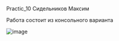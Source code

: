 Practic_10 Сидельников Максим

Работа состоит из консольного варианта

![image](https://github.com/user-attachments/assets/36f4c1d9-926a-4e23-88a4-d51b15c167cc)


